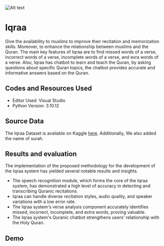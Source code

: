 
![Alt text](images/example.png)



# Iqraa

Give the availability to muslims to improve their recitation and memorization skills. 
Moreover, to enhance the relationship between muslims and the Quran. The main key features 
of Iqraa are to find missed words of a verse, incorrect words of a verse, incomplete words of a 
verse, and exra words of a verse. Also, Iqraa has chatbot to learn and teach the Quran, by 
asking questions about specific Quran topics, the chatbot provides accurate and informative 
answers based on the Quran.
## Codes and Resources Used

- Editor Used: Visual Studio 
- Python Version: 3.10.12
## Source Data
The Iqraa Dataset is available on Kaggle [here](https://www.kaggle.com/datasets/zusmani/the-holy-quran). Additionally, We also added the name of surah.

## Results and evaluation
The implementation of the proposed methodology for the development of the Iqraa system has 
yielded several notable results and insights.
- The speech recognition module, which forms the core of the Iqraa system, has demonstrated a high level of accuracy in detecting and transcribing Quranic recitations.
- Iqraa can handle diverse recitation styles, audio quality, and speaker variations with a low error rate.
- The Iqraa system's verse analysis component accurately identifies missed, incorrect, incomplete, and extra words, proving valuable.
- The Iqraa system's Quranic chatbot strengthens users' relationship with the Holy Quran.
## Demo



